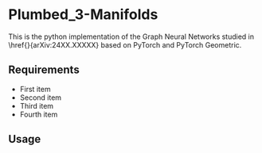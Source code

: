 # Plumbed_3-Manifolds
This is the python implementation of the Graph Neural Networks studied in \href{}{arXiv:24XX.XXXXX} based on PyTorch and PyTorch Geometric.

## Requirements
- First item
- Second item
- Third item
- Fourth item
## Usage
